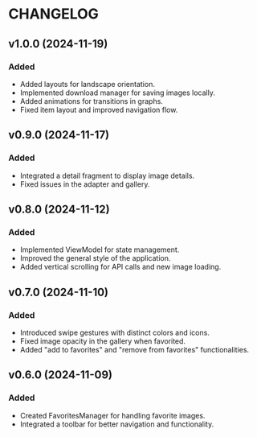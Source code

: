 # CHANGELOG

## v1.0.0 (2024-11-19)
### Added
- Added layouts for landscape orientation.
- Implemented download manager for saving images locally.
- Added animations for transitions in graphs.
- Fixed item layout and improved navigation flow.

## v0.9.0 (2024-11-17)
### Added
- Integrated a detail fragment to display image details.
- Fixed issues in the adapter and gallery.

## v0.8.0 (2024-11-12)
### Added
- Implemented ViewModel for state management.
- Improved the general style of the application.
- Added vertical scrolling for API calls and new image loading.

## v0.7.0 (2024-11-10)
### Added
- Introduced swipe gestures with distinct colors and icons.
- Fixed image opacity in the gallery when favorited.
- Added "add to favorites" and "remove from favorites" functionalities.

## v0.6.0 (2024-11-09)
### Added
- Created FavoritesManager for handling favorite images.
- Integrated a toolbar for better navigation and functionality.
